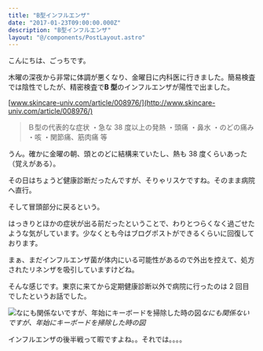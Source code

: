 ```yaml
---
title: "B型インフルエンザ"
date: "2017-01-23T09:00:00.000Z"
description: "B型インフルエンザ"
layout: "@/components/PostLayout.astro"
---
```


こんにちは、ごっちです。

木曜の深夜から非常に体調が悪くなり、金曜日に内科医に行きました。簡易検査では陰性でしたが、精密検査で**B 型**のインフルエンザが陽性で出ました。

[www.skincare-univ.com/article/008976/](http://www.skincare-univ.com/article/008976/)

> Ｂ型の代表的な症状
> ・急な 38 度以上の発熱
> ・頭痛
> ・鼻水
> ・のどの痛み
> ・咳
> ・関節痛、筋肉痛 等

うん。確かに金曜の朝、頭とのどに結構来ていたし、熱も 38 度くらいあった（覚えがある）。

その日はちょうど健康診断だったんですが、そりゃリスケですね。そのまま病院へ直行。

そして冒頭部分に戻るという。

はっきりとほかの症状が出る前だったということで、わりとつらくなく過ごせたような気がしています。少なくとも今はブログポストができるくらいに回復しております。

まぁ、まだインフルエンザ菌が体内にいる可能性があるので外出を控えて、処方されたリネンザを吸引していますけどね。

そんな感じです。東京に来てから定期健康診断以外で病院に行ったのは 2 回目でしたというお話でした。

![なにも関係ないですが、年始にキーボードを掃除した時の図](https://cdn-images-1.medium.com/max/8064/1*UoHYKRWVlbNSr-4P1AnF9A.jpeg)_なにも関係ないですが、年始にキーボードを掃除した時の図_

インフルエンザの後半戦って暇ですよね。。それでは。。。。
